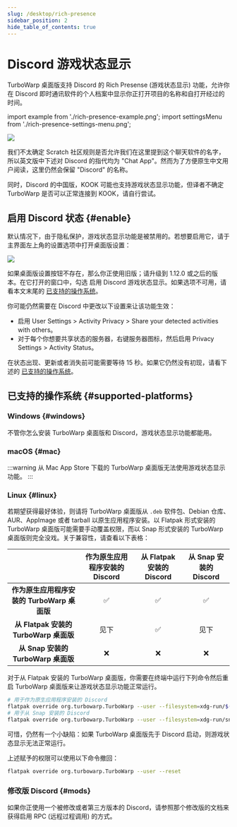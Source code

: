 ```yaml
---
slug: /desktop/rich-presence
sidebar_position: 2
hide_table_of_contents: true
---
```


# Discord 游戏状态显示

TurboWarp 桌面版支持 Discord 的 Rich Presense (游戏状态显示) 功能，允许你在 Discord 即时通讯软件的个人档案中显示你正打开项目的名称和自打开经过的时间。

import example from './rich-presence-example.png';
import settingsMenu from './rich-presence-settings-menu.png';

<p><img src={example} height={97} width={295} /></p>

我们不太确定 Scratch 社区规则是否允许我们在这里提到这个聊天软件的名字，所以英文版中下述对 Discord 的指代均为 "Chat App"。然而为了方便原生中文用户阅读，这里仍然会保留 "Discord" 的名称。

同时，Discord 的中国版，KOOK 可能也支持游戏状态显示功能，但译者不确定 TurboWarp 是否可以正常连接到 KOOK，请自行尝试。

## 启用 Discord 状态 {#enable}

默认情况下，由于隐私保护，游戏状态显示功能是被禁用的。若想要启用它，请于主界面左上角的设置选项中打开桌面版设置：

<p><img src={settingsMenu} height={596/2} width={632/2} /></p>

如果桌面版设置按钮不存在，那么你正使用旧版；请升级到 1.12.0 或之后的版本。在它打开的窗口中，勾选 启用 Discord 游戏状态显示。如果选项不可用，请看本文末尾的 [已支持的操作系统](#supported-platforms)。

你可能仍然需要在 Discord 中更改以下设置来让该功能生效：

 - 启用 User Settings > Activity Privacy > Share your detected activities with others。
 - 对于每个你想要共享状态的服务器，右键服务器图标，然后启用 Privacy Settings > Activity Status。

在状态出现、更新或者消失前可能需要等待 15 秒。如果它仍然没有初现，请看下述的 [已支持的操作系统](#supported-platforms)。

## 已支持的操作系统 {#supported-platforms}

### Windows {#windows}

不管你怎么安装 TurboWarp 桌面版和 Discord，游戏状态显示功能都能用。

### macOS {#mac}

:::warning
从 Mac App Store 下载的 TurboWarp 桌面版无法使用游戏状态显示功能。
:::

### Linux {#linux}

若期望获得最好体验，则请将 TurboWarp 桌面版从 `.deb` 软件包、Debian 仓库、AUR、AppImage 或者 tarball 以原生应用程序安装。以 Flatpak 形式安装的 TurboWarp 桌面版可能需要手动覆盖权限，而以 Snap 形式安装的 TurboWarp 桌面版则完全没戏。关于兼容性，请查看以下表格：

| | 作为原生应用程序安装的 Discord | 从 Flatpak 安装的 Discord | 从 Snap 安装的 Discord |
| :-: | :-: | :-: | :-: |
| **作为原生应用程序安装的 TurboWarp 桌面版** | ✅ | ✅ | ✅ |
| **从 Flatpak 安装的 TurboWarp 桌面版** | 见下 | ✅ | 见下 |
| **从 Snap 安装的 TurboWarp 桌面版** | ❌ | ❌ | ❌ |

对于从 Flatpak 安装的 TurboWarp 桌面版，你需要在终端中运行下列命令然后重启 TurboWarp 桌面版来让游戏状态显示功能正常运行。

```bash
# 用于作为原生应用程序安装的 Discord
flatpak override org.turbowarp.TurboWarp --user --filesystem=xdg-run/$(printf "\x64\x69\x73\x63\x6f\x72\x64")-ipc-{0..9}
# 用于从 Snap 安装的 Discord
flatpak override org.turbowarp.TurboWarp --user --filesystem=xdg-run/snap.$(printf "\x64\x69\x73\x63\x6f\x72\x64"):create
```

可惜，仍然有一个小缺陷：如果 TurboWarp 桌面版先于 Discord 启动，则游戏状态显示无法正常运行。

上述赋予的权限可以使用以下命令撤回：

```bash
flatpak override org.turbowarp.TurboWarp --user --reset
```

### 修改版 Discord {#mods}

如果你正使用一个被修改或者第三方版本的 Discord，请参照那个修改版的文档来获得启用 RPC (远程过程调用) 的方式。
